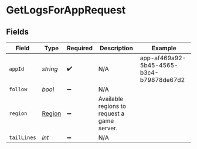 # GetLogsForAppRequest


## Fields

| Field                                       | Type                                        | Required                                    | Description                                 | Example                                     |
| ------------------------------------------- | ------------------------------------------- | ------------------------------------------- | ------------------------------------------- | ------------------------------------------- |
| `appId`                                     | *string*                                    | :heavy_check_mark:                          | N/A                                         | app-af469a92-5b45-4565-b3c4-b79878de67d2    |
| `follow`                                    | *bool*                                      | :heavy_minus_sign:                          | N/A                                         |                                             |
| `region`                                    | [Region](../../Models/Shared/Region.md)     | :heavy_minus_sign:                          | Available regions to request a game server. |                                             |
| `tailLines`                                 | *int*                                       | :heavy_minus_sign:                          | N/A                                         |                                             |
